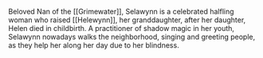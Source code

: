 Beloved Nan of the [[Grimewater]], Selawynn is a celebrated halfling woman who raised [[Helewynn]], her granddaughter, after her daughter, Helen died in childbirth. A practitioner of shadow magic in her youth, Selawynn nowadays walks the neighborhood, singing and greeting people, as they help her along her day due to her blindness. 